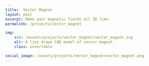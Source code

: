 ```yaml
---
title:  Vector Magnet
layout: post
excerpt: Make your magnetic fields all 3D like.
permalink: /projects/vector_magnet

img:
    src: /assets/projects/vector_magnet/vector_magnet.svg
    alt: A line drawn CAD model of vector magnet.
    class: invertable

social_image: /assets/projects/vector_magnet/vector_magnet.png
---
```



